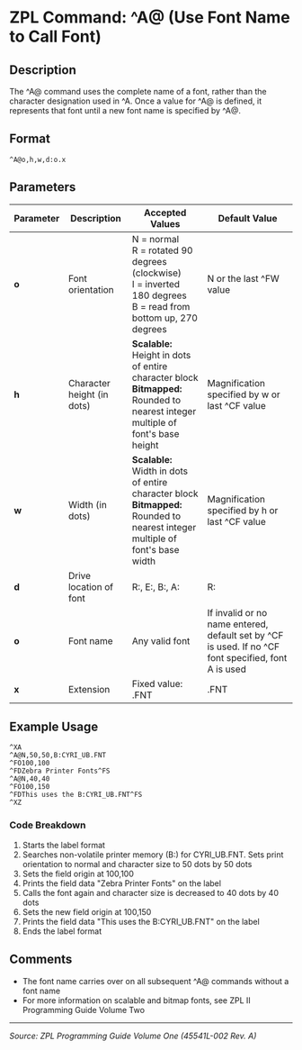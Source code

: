 # ZPL Command: ^A@ (Use Font Name to Call Font)

## Description
The ^A@ command uses the complete name of a font, rather than the character designation used in ^A. Once a value for ^A@ is defined, it represents that font until a new font name is specified by ^A@.

## Format
```
^A@o,h,w,d:o.x
```

## Parameters

| Parameter | Description | Accepted Values | Default Value |
|-----------|-------------|----------------|---------------|
| **o** | Font orientation | N = normal<br>R = rotated 90 degrees (clockwise)<br>I = inverted 180 degrees<br>B = read from bottom up, 270 degrees | N or the last ^FW value |
| **h** | Character height (in dots) | **Scalable:** Height in dots of entire character block<br>**Bitmapped:** Rounded to nearest integer multiple of font's base height | Magnification specified by w or last ^CF value |
| **w** | Width (in dots) | **Scalable:** Width in dots of entire character block<br>**Bitmapped:** Rounded to nearest integer multiple of font's base width | Magnification specified by h or last ^CF value |
| **d** | Drive location of font | R:, E:, B:, A: | R: |
| **o** | Font name | Any valid font | If invalid or no name entered, default set by ^CF is used. If no ^CF font specified, font A is used |
| **x** | Extension | Fixed value: .FNT | .FNT |

## Example Usage
```
^XA
^A@N,50,50,B:CYRI_UB.FNT
^FO100,100
^FDZebra Printer Fonts^FS
^A@N,40,40
^FO100,150
^FDThis uses the B:CYRI_UB.FNT^FS
^XZ
```

### Code Breakdown
1. Starts the label format
2. Searches non-volatile printer memory (B:) for CYRI_UB.FNT. Sets print orientation to normal and character size to 50 dots by 50 dots
3. Sets the field origin at 100,100
4. Prints the field data "Zebra Printer Fonts" on the label
5. Calls the font again and character size is decreased to 40 dots by 40 dots
6. Sets the new field origin at 100,150
7. Prints the field data "This uses the B:CYRI_UB.FNT" on the label
8. Ends the label format

## Comments
- The font name carries over on all subsequent ^A@ commands without a font name
- For more information on scalable and bitmap fonts, see ZPL II Programming Guide Volume Two

---
*Source: ZPL Programming Guide Volume One (45541L-002 Rev. A)*